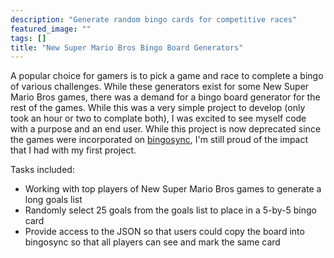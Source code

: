 ```yaml
---
description: "Generate random bingo cards for competitive races"
featured_image: ""
tags: []
title: "New Super Mario Bros Bingo Board Generators"
---
```


A popular choice for gamers is to pick a game and race to complete a bingo of various challenges. While these generators exist for some New Super Mario Bros games, there was a demand for a bingo board generator for the rest of the games. While this was a very simple project to develop (only took an hour or two to complate both), I was excited to see myself code with a purpose and an end user. While this project is now deprecated since the games were incorporated on [bingosync](https://bingosync.com/), I'm still proud of the impact that I had with my first project. 

Tasks included:

* Working with top players of New Super Mario Bros games to generate a long goals list
* Randomly select 25 goals from the goals list to place in a 5-by-5 bingo card
* Provide access to the JSON so that users could copy the board into bingosync so that all players can see and mark the same card